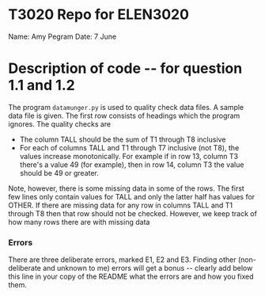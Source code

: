 
# T3020   Repo for ELEN3020

Name: Amy Pegram
Date: 7 June


# Description of code -- for question 1.1 and 1.2

The program `datamunger.py` is used to quality check data files. A
sample data file is given. The first row consists of headings which
the program ignores. The quality checks are

* The column TALL should be the sum of T1 through T8 inclusive
* For each of columns TALL and T1 through T7 inclusive (not T8),  the values increase monotonically. For example if in row 13, column T3 there's a value 49 (for example), then in row 14, column T3 the value should be 49 or greater.

Note, however, there is some missing data in some of the rows. The first few lines only contain values for TALL and only the latter half has values for OTHER.  If there are missing data for any row in columns TALL and T1 through T8 then that row should not be checked. However, we keep track of how many rows there are with missing data


### Errors

There are three deliberate errors, marked E1, E2 and E3. Finding other (non-deliberate and unknown to me)  errors will get a bonus -- clearly add below this line in your copy of the README what the errors are and how you fixed them.
